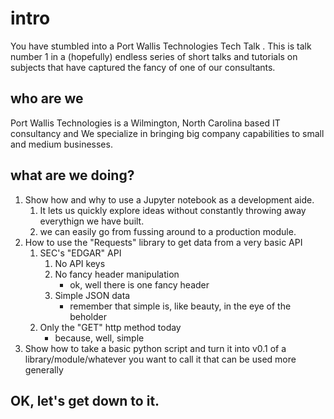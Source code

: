
# intro

 You have stumbled into a Port Wallis Technologies Tech Talk . This is talk number 1 in a (hopefully) endless series of short talks and tutorials on subjects  that have captured the fancy of one of our consultants.
  
## who are we

Port Wallis Technologies is a Wilmington, North Carolina based IT consultancy and  We specialize in bringing big company capabilities to small and medium businesses.

## what are we doing?

1. Show how and why to use a Jupyter notebook as a development aide.
    1. It lets us quickly explore ideas without constantly throwing away everythign we have built.
    1. we can easily go from fussing around to a production module.
1. How to use the "Requests" library to get data from a very basic API
    1. SEC's "EDGAR" API
        1. No API keys
        1. No fancy header manipulation
            - ok, well there is one fancy header
        1. Simple JSON data
            - remember that simple is, like beauty, in the eye of the beholder
    1. Only the "GET" http method today
        - because, well, simple
1. Show how to take a basic python script and turn it into v0.1 of a library/module/whatever you want to call it that can be used more generally


## OK, let's get down to it.

